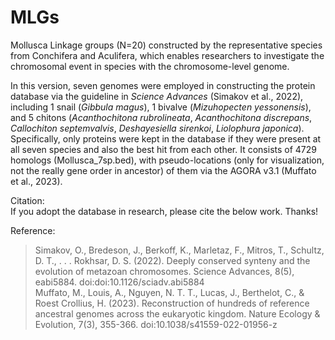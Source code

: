 # MLGs
Mollusca Linkage groups (N=20) constructed by the representative species from Conchifera and Aculifera, which enables researchers to investigate the chromosomal event in species with the chromosome-level genome.  
  
In this version, seven genomes were employed in constructing the protein database via the guideline in *Science Advances* (Simakov et al., 2022), including 1 snail (*Gibbula magus*), 1 bivalve (*Mizuhopecten yessonensis*), and 5 chitons (*Acanthochitona rubrolineata*, *Acanthochitona discrepans*, *Callochiton septemvalvis*, *Deshayesiella sirenkoi*, *Liolophura japonica*). Specifically, only proteins were kept in the database if they were present at all seven species and also the best hit from each other. It consists of 4729 homologs (Mollusca_7sp.bed), with pseudo-locations (only for visualization, not the really gene order in ancestor) of them via the AGORA v3.1 (Muffato et al., 2023).  


Citation:  
If you adopt the database in research, please cite the below work. Thanks!  

Reference:  
>Simakov, O., Bredeson, J., Berkoff, K., Marletaz, F., Mitros, T., Schultz, D. T., . . . Rokhsar, D. S. (2022). Deeply conserved synteny and the evolution of metazoan chromosomes. Science Advances, 8(5), eabi5884. doi:doi:10.1126/sciadv.abi5884  
>Muffato, M., Louis, A., Nguyen, N. T. T., Lucas, J., Berthelot, C., & Roest Crollius, H. (2023). Reconstruction of hundreds of reference ancestral genomes across the eukaryotic kingdom. Nature Ecology & Evolution, 7(3), 355-366. doi:10.1038/s41559-022-01956-z  
